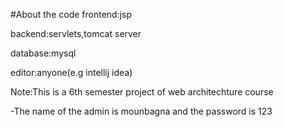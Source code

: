 #About the code
frontend:jsp

backend:servlets,tomcat server

database:mysql

editor:anyone(e.g intellij idea)

Note:This is a 6th semester project of web architechture course

-The name of the admin is mounbagna and the password is 123
